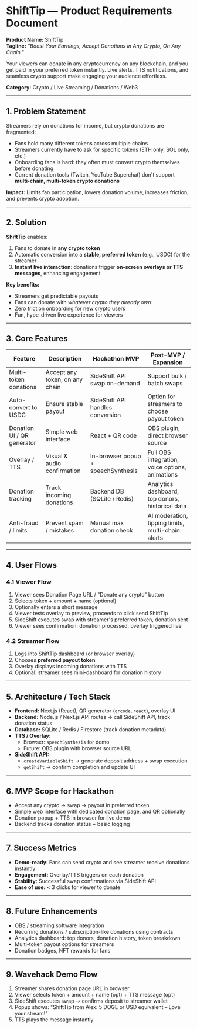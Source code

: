 # ShiftTip — Product Requirements Document

**Product Name:** ShiftTip  
**Tagline:** *"Boost Your Earnings, Accept Donations in Any Crypto, On Any Chain."*

Your viewers can donate in any cryptocurrency on any blockchain, and you get paid in your preferred token instantly. Live alerts, TTS notifications, and seamless crypto support make engaging your audience effortless.

**Category:** Crypto / Live Streaming / Donations / Web3

---

## 1. Problem Statement

Streamers rely on donations for income, but crypto donations are fragmented:

- Fans hold many different tokens across multiple chains
- Streamers currently have to ask for specific tokens (ETH only, SOL only, etc.)
- Onboarding fans is hard: they often must convert crypto themselves before donating
- Current donation tools (Twitch, YouTube Superchat) don't support **multi-chain, multi-token crypto donations**

**Impact:** Limits fan participation, lowers donation volume, increases friction, and prevents crypto adoption.

---

## 2. Solution

**ShiftTip** enables:

1. Fans to donate in **any crypto token**
2. Automatic conversion into a **stable, preferred token** (e.g., USDC) for the streamer
3. **Instant live interaction**: donations trigger **on-screen overlays or TTS messages**, enhancing engagement

**Key benefits:**

- Streamers get predictable payouts
- Fans can donate with *whatever crypto they already own*
- Zero friction onboarding for new crypto users
- Fun, hype-driven live experience for viewers

---

## 3. Core Features

| Feature | Description | Hackathon MVP | Post-MVP / Expansion |
|---------|-------------|---------------|---------------------|
| Multi-token donations | Accept any token, on any chain | SideShift API swap on-demand | Support bulk / batch swaps |
| Auto-convert to USDC | Ensure stable payout | SideShift API handles conversion | Option for streamers to choose payout token |
| Donation UI / QR generator | Simple web interface | React + QR code | OBS plugin, direct browser source |
| Overlay / TTS | Visual & audio confirmation | In-browser popup + speechSynthesis | Full OBS integration, voice options, animations |
| Donation tracking | Track incoming donations | Backend DB (SQLite / Redis) | Analytics dashboard, top donors, historical data |
| Anti-fraud / limits | Prevent spam / mistakes | Manual max donation check | AI moderation, tipping limits, multi-chain alerts |

---

## 4. User Flows

### 4.1 Viewer Flow

1. Viewer sees Donation Page URL / "Donate any crypto" button
2. Selects token + amount + name (optional)
3. Optionally enters a short message
4. Viewer tests overlay to preview, proceeds to click send ShiftTip
5. SideShift executes swap with streamer's preferred token, donation sent
6. Viewer sees confirmation: donation processed, overlay triggered live

### 4.2 Streamer Flow

1. Logs into ShiftTip dashboard (or browser overlay)
2. Chooses **preferred payout token**
3. Overlay displays incoming donations with TTS
4. Optional: streamer sees mini-dashboard for donation history

---

## 5. Architecture / Tech Stack

- **Frontend:** Next.js (React), QR generator (`qrcode.react`), overlay UI
- **Backend:** Node.js / Next.js API routes → call SideShift API, track donation status
- **Database:** SQLite / Redis / Firestore (track donation metadata)
- **TTS / Overlay:**
  - Browser: `speechSynthesis` for demo
  - Future: OBS plugin with browser source URL
- **SideShift API:**
  - `createVariableShift` → generate deposit address + swap execution
  - `getShift` → confirm completion and update UI

---

## 6. MVP Scope for Hackathon

- Accept any crypto → swap → payout in preferred token
- Simple web interface with dedicated donation page, and QR optionally
- Donation popup + TTS in browser for live demo
- Backend tracks donation status + basic logging

---

## 7. Success Metrics

- **Demo-ready**: Fans can send crypto and see streamer receive donations instantly
- **Engagement:** Overlay/TTS triggers on each donation
- **Stability:** Successful swap confirmations via SideShift API
- **Ease of use:** < 3 clicks for viewer to donate

---

## 8. Future Enhancements

- OBS / streaming software integration
- Recurring donations / subscription-like donations using contracts
- Analytics dashboard: top donors, donation history, token breakdown
- Multi-token payout options for streamers
- Donation badges, NFT rewards for fans

---

## 9. Wavehack Demo Flow

1. Streamer shares donation page URL in browser
2. Viewer selects token + amount + name (opt) + TTS message (opt)
3. SideShift executes swap → confirms deposit to streamer wallet
4. Popup shows: "ShiftTip from Alex: 5 DOGE or USD equivalent – Love your stream!"
5. TTS plays the message instantly